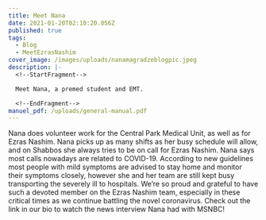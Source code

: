 ```yaml
---
title: Meet Nana
date: 2021-01-20T02:10:20.056Z
published: true
tags:
  - Blog
  - MeetEzrasNashim
cover_image: /images/uploads/nanamagradzeblogpic.jpeg
description: |-
  <!--StartFragment-->

  Meet Nana, a premed student and EMT. 

  <!--EndFragment-->
manuel_pdf: /uploads/general-manual.pdf
---
```

<!--StartFragment-->

Nana does volunteer work for the Central Park Medical Unit, as well as for Ezras Nashim. Nana picks up as many shifts as her busy schedule will allow, and on Shabbos she always tries to be on call for Ezras Nashim. Nana says most calls nowadays are related to COVID-19. According to new guidelines most people with mild symptoms are advised to stay home and monitor their symptoms closely, however she and her team are still kept busy transporting the severely ill to hospitals. We’re so proud and grateful to have such a devoted member on the Ezras Nashim team, especially in these critical times as we continue battling the novel coronavirus. Check out the link in our bio to watch the news interview Nana had with MSNBC!

<!--EndFragment-->